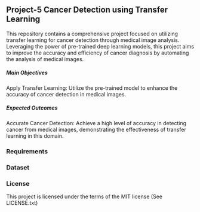 ## Project-5 Cancer Detection using Transfer Learning

This repository contains a comprehensive project focused on utilizing transfer learning for cancer detection through medical image analysis. Leveraging the power of pre-trained deep learning models, this project aims to improve the accuracy and efficiency of cancer diagnosis by automating the analysis of medical images.

##### Main Objectives
Apply Transfer Learning: Utilize the pre-trained model to enhance the accuracy of cancer detection in medical images.

##### Expected Outcomes
Accurate Cancer Detection: Achieve a high level of accuracy in detecting cancer from medical images, demonstrating the effectiveness of transfer learning in this domain.


### Requirements 



### Dataset




### License
This project is licensed under the terms of the MIT license (See LICENSE.txt)
